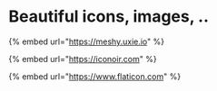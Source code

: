 # Beautiful icons, images, ..

{% embed url="https://meshy.uxie.io" %}

{% embed url="https://iconoir.com" %}

{% embed url="https://www.flaticon.com" %}
